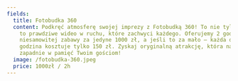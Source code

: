 ```yaml
---
fields:
  title: Fotobudka 360
  content: Podkręć atmosferę swojej imprezy z Fotobudką 360! To nie tylko zdjęcia,
    to prawdziwe wideo w ruchu, które zachwyci każdego. Oferujemy 2 godziny
    niesamowitej zabawy za jedyne 1000 zł, a jeśli to za mało – każda dodatkowa
    godzina kosztuje tylko 150 zł. Zyskaj oryginalną atrakcję, która na długo
    zapadnie w pamięć Twoim gościom!
  image: /fotobudka-360.jpeg
  price: 1000zł / 2h
---
```

